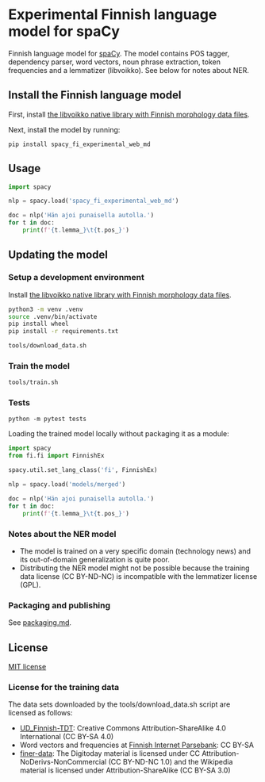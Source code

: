 # Experimental Finnish language model for spaCy

Finnish language model for [spaCy](https://spacy.io/). The model contains POS tagger, dependency parser, word vectors, noun phrase extraction, token frequencies and a lemmatizer (libvoikko). See below for notes about NER.

## Install the Finnish language model

First, install [the libvoikko native library with Finnish morphology data files](https://voikko.puimula.org/python.html).

Next, install the model by running:
```
pip install spacy_fi_experimental_web_md
```

## Usage

```python
import spacy

nlp = spacy.load('spacy_fi_experimental_web_md')

doc = nlp('Hän ajoi punaisella autolla.')
for t in doc:
    print(f'{t.lemma_}\t{t.pos_}')
```

## Updating the model

### Setup a development environment

Install [the libvoikko native library with Finnish morphology data files](https://voikko.puimula.org/python.html).

```sh
python3 -m venv .venv
source .venv/bin/activate
pip install wheel
pip install -r requirements.txt

tools/download_data.sh
```

### Train the model

```sh
tools/train.sh
```

### Tests

```
python -m pytest tests
```

Loading the trained model locally without packaging it as a module:

```python
import spacy
from fi.fi import FinnishEx

spacy.util.set_lang_class('fi', FinnishEx)

nlp = spacy.load('models/merged')

doc = nlp('Hän ajoi punaisella autolla.')
for t in doc:
    print(f'{t.lemma_}\t{t.pos_}')
```

### Notes about the NER model

* The model is trained on a very specific domain (technology news) and its out-of-domain generalization is quite poor.
* Distributing the NER model might not be possible because the training data license (CC BY-ND-NC) is incompatible with the lemmatizer license (GPL).

### Packaging and publishing

See [packaging.md](packaging.md).

## License

[MIT license](LICENSE)

### License for the training data

The data sets downloaded by the tools/download_data.sh script are licensed as follows:
* [UD_Finnish-TDT](https://github.com/UniversalDependencies/UD_Finnish-TDT): Creative Commons Attribution-ShareAlike 4.0 International (CC BY-SA 4.0)
* Word vectors and frequencies at [Finnish Internet Parsebank](https://turkunlp.org/finnish_nlp.html#parsebank): CC BY-SA
* [finer-data](https://github.com/mpsilfve/finer-data): The Digitoday material is licensed under CC Attribution-NoDerivs-NonCommercial (CC BY-ND-NC 1.0) and the Wikipedia material is licensed under Attribution-ShareAlike (CC BY-SA 3.0)
